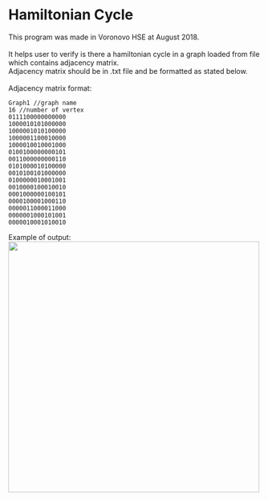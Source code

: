 # Hamiltonian Cycle
This program was made in Voronovo HSE at August 2018.<br /><br />
It helps user to verify is there a hamiltonian cycle
in a graph loaded from file which contains adjacency matrix.<br />
Adjacency matrix should be in .txt file and be formatted as stated below.<br /><br />
Adjacency matrix format:
```
Graph1 //graph name
16 //number of vertex
0111100000000000
1000010101000000
1000001010100000
1000001100010000
1000010010001000
0100100000000101
0011000000000110
0101000010100000
0010100101000000
0100000010001001
0010000100010010
0001000000100101
0000100001000110
0000011000011000
0000001000101001
0000010001010010
```

Example of output:<br />
<img src="https://image.ibb.co/i6AFkz/Get_Image_1.gif" width="500">

